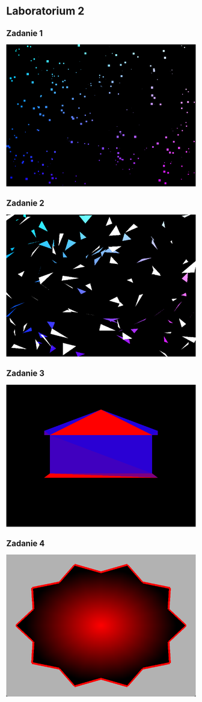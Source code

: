 # Laboratorium 2

## Zadanie 1
![Zadanie 1](./images/zad1.png)

## Zadanie 2
![Zadanie 2](./images/zad2.png)

## Zadanie 3
![Zadanie 3](./images/zad3.png)

## Zadanie 4
![Zadanie 4](./images/zad4.png)
